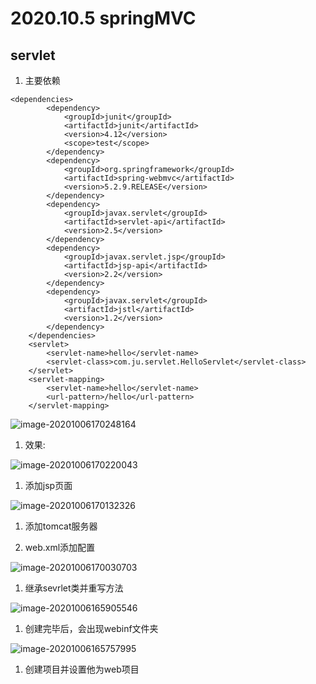 # 2020.10.5 springMVC

## servlet

1. 主要依赖

```
<dependencies>
        <dependency>
            <groupId>junit</groupId>
            <artifactId>junit</artifactId>
            <version>4.12</version>
            <scope>test</scope>
        </dependency>
        <dependency>
            <groupId>org.springframework</groupId>
            <artifactId>spring-webmvc</artifactId>
            <version>5.2.9.RELEASE</version>
        </dependency>
        <dependency>
            <groupId>javax.servlet</groupId>
            <artifactId>servlet-api</artifactId>
            <version>2.5</version>
        </dependency>
        <dependency>
            <groupId>javax.servlet.jsp</groupId>
            <artifactId>jsp-api</artifactId>
            <version>2.2</version>
        </dependency>
        <dependency>
            <groupId>javax.servlet</groupId>
            <artifactId>jstl</artifactId>
            <version>1.2</version>
        </dependency>
    </dependencies>
    <servlet>
        <servlet-name>hello</servlet-name>
        <servlet-class>com.ju.servlet.HelloServlet</servlet-class>
    </servlet>
    <servlet-mapping>
        <servlet-name>hello</servlet-name>
        <url-pattern>/hello</url-pattern>
    </servlet-mapping>
```



![image-20201006170248164](file:///Users/juzelong/Documents/image-20201006170248164.png?lastModify=1601975304)

1. 效果:

![image-20201006170220043](file:///Users/juzelong/Documents/image-20201006170220043.png?lastModify=1601975304)

1. 添加jsp页面

![image-20201006170132326](file:///Users/juzelong/Documents/image-20201006170132326.png?lastModify=1601975304)

1. 添加tomcat服务器

1. web.xml添加配置

![image-20201006170030703](file:///Users/juzelong/Documents/image-20201006170030703.png?lastModify=1601975304)

1. 继承sevrlet类并重写方法

![image-20201006165905546](file:///Users/juzelong/Documents/image-20201006165905546.png?lastModify=1601975304)

1. 创建完毕后，会出现webinf文件夹

![image-20201006165757995](file:///Users/juzelong/Documents/image-20201006165757995.png?lastModify=1601975304)

1. 创建项目并设置他为web项目